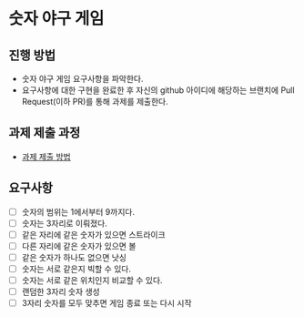 # 숫자 야구 게임
## 진행 방법
* 숫자 야구 게임 요구사항을 파악한다.
* 요구사항에 대한 구현을 완료한 후 자신의 github 아이디에 해당하는 브랜치에 Pull Request(이하 PR)를 통해 과제를 제출한다.

## 과제 제출 과정
* [과제 제출 방법](https://github.com/next-step/nextstep-docs/tree/master/precourse)

## 요구사항

- [ ] 숫자의 범위는 1에서부터 9까지다.
- [ ] 숫자는 3자리로 이뤄졌다.
- [ ] 같은 자리에 같은 숫자가 있으면 스트라이크
- [ ] 다른 자리에 같은 숫자가 있으면 볼
- [ ] 같은 숫자가 하나도 없으면 낫싱
- [ ] 숫자는 서로 같은지 빅할 수 있다.
- [ ] 숫자는 서로 같은 위치인지 비교할 수 있다.
- [ ] 랜덤한 3자리 숫자 생성
- [ ] 3자리 숫자를 모두 맞추면 게임 종료 또는 다시 시작
